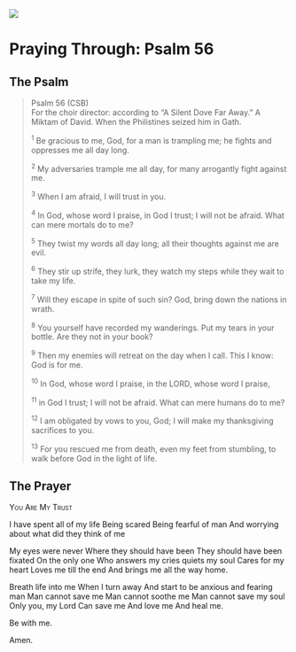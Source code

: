 <img class="intro-right" src="/images/art-paris-psalter.jpg">

<style>
  li {list-style-type: none;}
  p + ul {
    margin-top: -18px;
}
</style>

# Praying Through: Psalm 56

## The Psalm

>Psalm 56 (CSB)  
><sup></sup> For the choir director: according to “A Silent Dove Far Away.” A Miktam of David. When the Philistines seized him in Gath. 
>
><sup>1</sup> Be gracious to me, God, for a man is trampling me; he fights and oppresses me all day long. 
>
><sup>2</sup> My adversaries trample me all day, for many arrogantly fight against me. 
>
><sup>3</sup> When I am afraid, I will trust in you. 
>
><sup>4</sup> In God, whose word I praise, in God I trust; I will not be afraid. What can mere mortals do to me? 
>
><sup>5</sup> They twist my words all day long; all their thoughts against me are evil. 
>
><sup>6</sup> They stir up strife, they lurk, they watch my steps while they wait to take my life. 
>
><sup>7</sup> Will they escape in spite of such sin? God, bring down the nations in wrath. 
>
><sup>8</sup> You yourself have recorded my wanderings. Put my tears in your bottle. Are they not in your book? 
>
><sup>9</sup> Then my enemies will retreat on the day when I call. This I know: God is for me. 
>
><sup>10</sup> In God, whose word I praise, in the LORD, whose word I praise, 
>
><sup>11</sup> in God I trust; I will not be afraid. What can mere humans do to me? 
>
><sup>12</sup> I am obligated by vows to you, God; I will make my thanksgiving sacrifices to you. 
>
><sup>13</sup> For you rescued me from death, even my feet from stumbling, to walk before God in the light of life.

## The Prayer

<div style="font-variant: small-caps;">
You Are My Trust
</div>

I have spent all of my life
Being scared
Being fearful of man
And worrying about what did they think of me

My eyes
were never
Where they should have been
They should have been fixated 
On the only one
Who answers my cries
quiets my soul
Cares for my heart
Loves me till the end
And brings me all the way home.

Breath life into me
When I turn away
And start to be anxious and fearing man
Man cannot save me
Man cannot soothe me
Man cannot save my soul
Only you, my Lord
Can save me
And love me
And heal me.

Be with me.

Amen.
